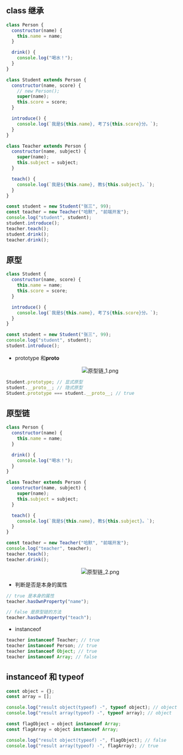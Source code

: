 ## class 继承

```js
class Person {
  constructor(name) {
    this.name = name;
  }

  drink() {
    console.log("喝水！");
  }
}

class Student extends Person {
  constructor(name, score) {
    // new Person();
    super(name);
    this.score = score;
  }

  introduce() {
    console.log(`我是${this.name}, 考了${this.score}分。`);
  }
}

class Teacher extends Person {
  constructor(name, subject) {
    super(name);
    this.subject = subject;
  }

  teach() {
    console.log(`我是${this.name}, 教${this.subject}。`);
  }
}

const student = new Student("张三", 99);
const teacher = new Teacher("哈默", "前端开发");
console.log("student", student);
student.introduce();
teacher.teach();
student.drink();
teacher.drink();
```

## 原型

```js
class Student {
  constructor(name, score) {
    this.name = name;
    this.score = score;
  }

  introduce() {
    console.log(`我是${this.name}, 考了${this.score}分。`);
  }
}

const student = new Student("张三", 99);
console.log("student", student);
student.introduce();
```

- prototype 和**proto**

<div align="center">
    <img :src="$withBase('/img/interview/原型链_1.png')" alt="原型链_1.png">
</div>

```js
Student.prototype; // 显式原型
student.__proto__; // 隐式原型
Student.prototype === student.__proto__; // true
```

## 原型链

```js
class Person {
  constructor(name) {
    this.name = name;
  }

  drink() {
    console.log("喝水！");
  }
}

class Teacher extends Person {
  constructor(name, subject) {
    super(name);
    this.subject = subject;
  }

  teach() {
    console.log(`我是${this.name}, 教${this.subject}。`);
  }
}

const teacher = new Teacher("哈默", "前端开发");
console.log("teacher", teacher);
teacher.teach();
teacher.drink();
```

<div align="center">
    <img :src="$withBase('/img/interview/原型链_2.png')" alt="原型链_2.png">
</div>

- 判断是否是本身的属性

```js
// true 是本身的属性
teacher.hasOwnProperty("name");

// false 是原型链的方法
teacher.hasOwnProperty("teach");
```

- instanceof

```js
teacher instanceof Teacher; // true
teacher instanceof Person; // true
teacher instanceof Object; // true
teacher instanceof Array; // false
```

## instanceof 和 typeof

```js
const object = {};
const array = [];

console.log("result object(typeof) -", typeof object); // object
console.log("result array(typeof) -", typeof array); // object

const flagObject = object instanceof Array;
const flagArray = object instanceof Array;

console.log("result object(typeof) -", flagObject); // false
console.log("result array(typeof) -", flagArray); // true
```
